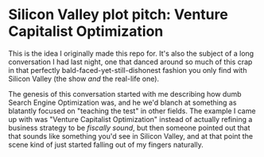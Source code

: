 # Silicon Valley plot pitch: Venture Capitalist Optimization

This is the idea I originally made this repo for. It's also the subject of a long conversation I had last night, one that danced around so much of this crap in that perfectly bald-faced-yet-still-dishonest fashion you only find with Silicon Valley (the show *and* the real-life one).

The genesis of this conversation started with me describing how dumb Search Engine Optimization was, and he we'd blanch at something as blatantly focused on "teaching the test" in other fields. The example I came up with was "Venture Capitalist Optimization" instead of actually refining a business strategy to be *fiscally sound*, but then someone pointed out that that sounds like something you'd see in Silicon Valley, and at that point the scene kind of just started falling out of my fingers naturally.
